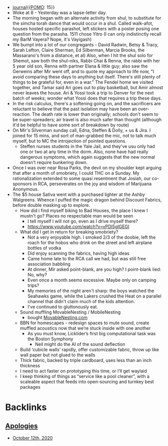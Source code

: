 - [journal](<journal.md>){{[POMO](<POMO.md>): 15}}
- Woke at 8 - Yesterday was a lapse-letter day. 
- The morning began with an alternate activity from shul, to substitute for the simcha torah dance that would occur in a shul. Called walk-afot, houses hosted specific parashot, left stickers with a poster posing one question from the parasha. 1511 chose Yitro (I can only indistinctly recall my BarM Vayera? Nope, it's Vayigash)
- We bumpt into a lot of our congregants - David Radwin, Betsy & Tracy, Sarah Lefton, Claire Sherman, Ed Silberman, Marcia Brooks, the Massarano's from a distance, et al) Also, when I hit the shul solo for Shemot, saw both the shul-niks, Rabbi Chai & Renna, the rabbi with her 5 year old son, Renna with partner Elana & little guy; also saw the Gerweins after Mir went off, and to quote my approach to life now, "I avoid comparing these days to anything but itself. There's still plenty of things to be grateful for, even in a war." The Fendel home we visited together, and Tamar said Ari goes out to play basketball, but Amir almost never leaves the house. Ari & Yossi took a trip to Denver for the next batch of weeks; wonder what Yossi does that requires a trip these days.
- In the risk calculus, there's a softening going on, and the sacrificers are reluctant to believe that the past isolation may have been an over-reaction. The death rate is lower than originally; schools don't seem to be super-spreaders; air travel is also much safer than thought (although it'd be helpful to have some sort of breakdown by route)
- On Mir's Silverman sunday call, Edna, Steffen & Dolly, + us & Jira. I joined for 15 mins, and sort of man-grabbed the mic, not to talk much myself, but to MC the introjection of pointed questions.
    - Steffen nurses students in the Yale Jail, and they've usu only had one or two at any time in the dorm. Also, none have had really dangerous symptoms, which again suggests that the new normal doesn't require bunkering down.
- Once I was over near Rosa Parks, the devil on my shoulder kept arguing that after a month of smobriety, I could THC on a Sunday. My rationalization extended to some quasi resentment that Josiah, our co-sponsors in RCA, perseverates on the joy and wisdom of Marijuana Anonymous. 
- The $5 house Sativa went with a purchased lighter at the Ashby Walgreens. Whence I puffed the magic dragon behind Discount Fabrics, before double masking up to explore.
    - How did i find myself biking to Bad Houses, the place I knew I mustn't go? Places no respectable man would be seen
        - I tell myself I will not go, even as I drive myself there?
        - https://www.youtube.com/watch?v=vPDI5gIGEGI
    - What did I get in return for breaking smobriety?
        - Not a very enjoyable high. I smoked  2/3 of the doobie, left the roach for the hobos who drink on the street and left airplane bottles of vodka
        - Did enjoy scanning the fabrics, having high ideas
        - Came home late to the RCA call we had, but was still free association babbling
        - At dinner, Mir asked point-blank, are you high? I point-blank lied: No, why?
        - Even once a month seems excessive. Maybe only on camping trips? 
        - My memories of the night aren't sharp: the boys watched the Seahawks game, while the Lakers crushed the Heat on a parallel channel that didn't claim much of the kids attention. 
        - I've continued to gluttonously eat. 
    - Sound muffling MovableNesting / MobileNesting
        - bought [MovableNesting.com](http://MovableNesting.com)
    - BBN for homescapes - redesign spaces to mute sound, create muffled acoustics now that we’re stuck inside with one another
        - As you must know, Licklider’s first big computational task was the Boston Symphony
            - Neil might do the AI of the sound deflection
    - Build ‘cubicle walls’ rapidly, offer customizable fabric, throw up like wall paper but not glued to the walls
    - Thick fabric, backed by triple cardboard, uses less than an inch thickness
    - I need to act faster on prototyping this time, or I’ll get waylaid
    - I keep thinking of things as “service like a pool cleaner”, with a scaleable aspect that feeds into open-sourcing and turnkey best packages

# Backlinks
## [Apologies](<Apologies.md>)
- [October 12th, 2020](<October 12th, 2020.md>)

